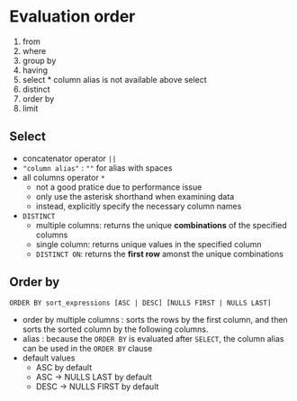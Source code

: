 # Evaluation order
1. from
2. where
3. group by
4. having
5. select   * column alias is not available above select
6. distinct
7. order by
8. limit

## Select
- concatenator operator `||`
- `"column alias"` : `""` for alias with spaces
- all columns operator `*` 
    + not a good pratice due to performance issue
    + only use the asterisk shorthand when examining data
    + instead, explicitly specify the necessary column names 
- `DISTINCT`
    + multiple columns: returns the unique **combinations** of the specified columns
    + single column: returns unique values in the specified column
    +  `DISTINCT ON`: returns the **first row** amonst the unique combinations

## Order by
`ORDER BY sort_expressions [ASC | DESC] [NULLS FIRST | NULLS LAST]`
- order by multiple columns : sorts the rows by the first column, and then sorts the sorted column by the following columns.
- alias : because the `ORDER BY` is evaluated after `SELECT`, the column alias can be used in the `ORDER BY` clause
- default values
    - ASC by default
    - ASC -> NULLS LAST by default
    - DESC -> NULLS FIRST by default
